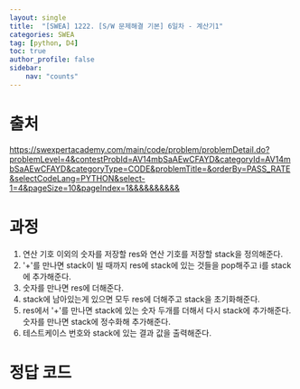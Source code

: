 ```yaml
---
layout: single
title:  "[SWEA] 1222. [S/W 문제해결 기본] 6일차 - 계산기1"
categories: SWEA
tag: [python, D4]
toc: true
author_profile: false
sidebar:
    nav: "counts"
---
```


# 출처
<https://swexpertacademy.com/main/code/problem/problemDetail.do?problemLevel=4&contestProbId=AV14mbSaAEwCFAYD&categoryId=AV14mbSaAEwCFAYD&categoryType=CODE&problemTitle=&orderBy=PASS_RATE&selectCodeLang=PYTHON&select-1=4&pageSize=10&pageIndex=1&&&&&&&&&&>




  
  
# 과정
1. 연산 기호 이외의 숫자를 저장할 res와 연산 기호를 저장할 stack을 정의해준다.
2. '+'를 만나면 stack이 빌 때까지 res에 stack에 있는 것들을 pop해주고 i를 stack에 추가해준다.
3. 숫자를 만나면 res에 더해준다.
4. stack에 남아있는게 있으면 모두 res에 더해주고 stack을 초기화해준다.
5. res에서 '+'를 만나면 stack에 있는 숫자 두개를 더해서 다시 stack에 추가해준다.
숫자를 만나면 stack에 정수화해 추가해준다.
6. 테스트케이스 번호와 stack에 있는 결과 값을 출력해준다.




# 정답 코드

<script src="https://gist.github.com/kghees/adda4aaaddfac6b55f6345f992f116e7.js"></script>
  
    

  
    




